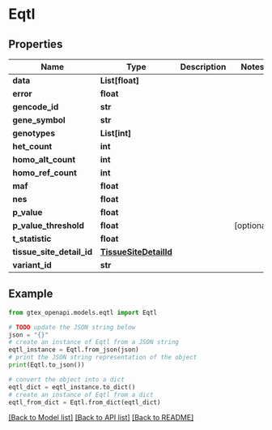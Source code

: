# Eqtl


## Properties

Name | Type | Description | Notes
------------ | ------------- | ------------- | -------------
**data** | **List[float]** |  | 
**error** | **float** |  | 
**gencode_id** | **str** |  | 
**gene_symbol** | **str** |  | 
**genotypes** | **List[int]** |  | 
**het_count** | **int** |  | 
**homo_alt_count** | **int** |  | 
**homo_ref_count** | **int** |  | 
**maf** | **float** |  | 
**nes** | **float** |  | 
**p_value** | **float** |  | 
**p_value_threshold** | **float** |  | [optional] 
**t_statistic** | **float** |  | 
**tissue_site_detail_id** | [**TissueSiteDetailId**](TissueSiteDetailId.md) |  | 
**variant_id** | **str** |  | 

## Example

```python
from gtex_openapi.models.eqtl import Eqtl

# TODO update the JSON string below
json = "{}"
# create an instance of Eqtl from a JSON string
eqtl_instance = Eqtl.from_json(json)
# print the JSON string representation of the object
print(Eqtl.to_json())

# convert the object into a dict
eqtl_dict = eqtl_instance.to_dict()
# create an instance of Eqtl from a dict
eqtl_from_dict = Eqtl.from_dict(eqtl_dict)
```
[[Back to Model list]](../README.md#documentation-for-models) [[Back to API list]](../README.md#documentation-for-api-endpoints) [[Back to README]](../README.md)


